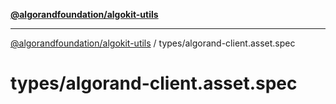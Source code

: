 [**@algorandfoundation/algokit-utils**](../../README.md)

***

[@algorandfoundation/algokit-utils](../../README.md) / types/algorand-client.asset.spec

# types/algorand-client.asset.spec
